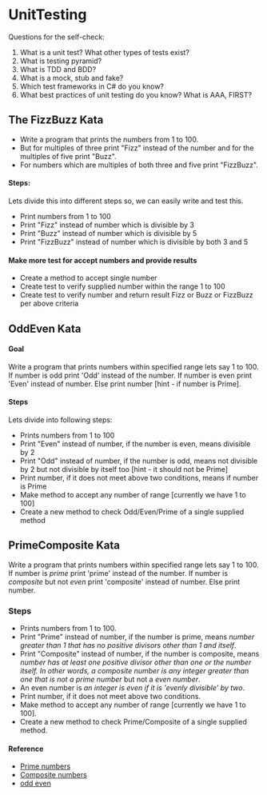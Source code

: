 # UnitTesting

Questions for the self-check:
1.	What is a unit test? What other types of tests exist?
2.	What is testing pyramid?
3.	What is TDD and BDD?
4.	What is a mock, stub and fake?
5.	Which test frameworks in C# do you know?
6.	What best practices of unit testing do you know? What is AAA, FIRST?

## The FizzBuzz Kata

* Write a program that prints the numbers from 1 to 100.
* But for multiples of three print "Fizz" instead of the number and for the multiples of five print "Buzz".
* For numbers which are multiples of both three and five print "FizzBuzz".

#### Steps:

Lets divide this into different steps so, we can easily write and test this.

* Print numbers from 1 to 100
* Print "Fizz" instead of number which is divisible by 3
* Print "Buzz" instead of number which is divisible by 5
* Print "FizzBuzz" instead of number which is divisible by both 3 and 5

#### Make more test for accept numbers and provide results

* Create a method to accept single number
* Create test to verify supplied number within the range 1 to 100
* Create test to verify number and return result Fizz or Buzz or FizzBuzz per above criteria



## OddEven Kata

#### Goal

Write a program that prints numbers within specified range lets say 1 to 100.
If number is odd print 'Odd' instead of the number.
If number is even print 'Even' instead of number.
Else print number [hint - if number is Prime].

#### Steps

Lets divide into following steps:
* Prints numbers from 1 to 100
* Print "Even" instead of number, if the number is even, means divisible by 2
* Print "Odd" instead of number, if the number is odd, means not divisible by 2 but not divisible by itself too [hint - it should not be Prime]
* Print number, if it does not meet above two conditions, means if number is Prime
* Make method to accept any number of range [currently  we have 1 to 100]
* Create a new method to check Odd/Even/Prime of a single supplied method



## PrimeComposite Kata

Write a program that prints numbers within specified range lets say 1 to 100.
If number is <em>prime</em> print 'prime' instead of the number.
If number is <em>composite</em> but not <em>even</em> print 'composite' instead of number.
Else print number.

### Steps

* Prints numbers from 1 to 100.
* Print "Prime" instead of number, if the number is prime, means <em>number greater than 1 that has no positive divisors other than 1 and itself</em>.
* Print "Composite" instead of number, if the number is composite, means <em>number has at least one positive divisor other than one or the number itself. In other words, a composite number is any integer greater than one that is not a prime number</em> but not a <em>even number</em>.
* An even number is <em>an integer is even if it is 'evenly divisible' by two</em>.
* Print number, if it does not meet above two conditions.
* Make method to accept any number of range [currently  we have 1 to 100].
* Create a new method to check Prime/Composite of a single supplied method.

#### Reference

* [Prime numbers](https://en.wikipedia.org/wiki/Prime_number)
* [Composite numbers](https://en.wikipedia.org/wiki/Composite_number)
* [odd even](https://en.wikipedia.org/wiki/Parity_(mathematics))
